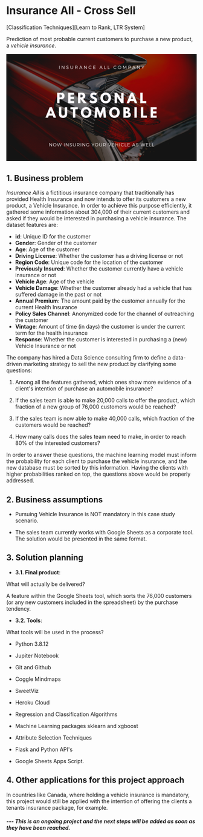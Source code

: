 # Insurance All - Cross Sell
[Classification Techniques][Learn to Rank, LTR System] 

Prediction of most probable current customers to purchase a new product, a _vehicle insurance_.

![PA004](https://github.com/fabianaba/Insurance_Cross_Sell/blob/master/pa004.png)

## 1. Business problem

<i>Insurance All</i> is a fictitious insurance company that traditionally has provided Health Insurance and now intends to offer its customers a new product, a Vehicle Insurance. In order to achieve this purpose efficiently, it gathered some information about 304,000 of their current customers and asked if they would be interested in purchasing a vehicle insurance. The dataset features are:

* __id__: Unique ID for the customer
* __Gender__: Gender of the customer
* __Age__: Age of the customer
* __Driving License__: Whether the customer has a driving license or not
* __Region Code__: Unique code for the location of the customer
* __Previously Insured__: Whether the customer currently have a vehicle insurance or not
* __Vehicle Age__: Age of the vehicle
* __Vehicle Damage__: Whether the customer already had a vehicle that has suffered damage in the past or not
* __Annual Premium__: The amount paid by the customer annually for the current Health Insurance
* __Policy Sales Channel__: Anonymized code for the channel of outreaching the customer
* __Vintage__: Amount of time (in days) the customer is under the current term for the health insurance
* __Response__: Whether the customer is interested in purchasing a (new) Vehicle Insurance or not

The company has hired a Data Science consulting firm to define a data-driven marketing strategy to sell the new product by clarifying some questions:

1. Among all the features gathered, which ones show more evidence of a client's intention of purchase an automobile insurance?

2. If the sales team is able to make 20,000 calls to offer the product, which fraction of a new group of 76,000 customers would be reached?

3. If the sales team is now able to make 40,000 calls, which fraction of the customers would be reached?

4. How many calls does the sales team need to make, in order to reach 80\% of the interested customers?

In order to answer these questions, the machine learning model must inform the probability for each client to purchase the vehicle insurance, and the new database must be sorted by this information. Having the clients with higher probabilities ranked on top, the questions above would be properly addressed.

## 2. Business assumptions

* Pursuing Vehicle Insurance is NOT mandatory in this case study scenario.

* The sales team currently works with Google Sheets as a corporate tool. The solution would be presented in the same format.

## 3. Solution planning

* __3.1. Final product__:

What will actually be delivered?

A feature within the Google Sheets tool, which sorts the 76,000 customers (or any new customers included in the spreadsheet) by the purchase tendency.

* __3.2. Tools__:

What tools will be used in the process?

* Python 3.8.12

* Jupiter Notebook

* Git and Github

* Coggle Mindmaps

* SweetViz

* Heroku Cloud

* Regression and Classification Algorithms

* Machine Learning packages sklearn and xgboost

* Attribute Selection Techniques

* Flask and Python API's

* Google Sheets Apps Script.

## 4. Other applications for this project approach

In countries like Canada, where holding a vehicle insurance is mandatory, this project would still be applied with the intention of offering the clients a tenants insurance package, for example.





#### <i>  --- This is an ongoing project and the next steps will be added as soon as they have been reached.</i>